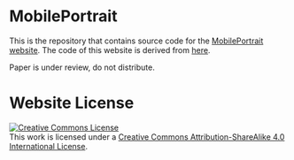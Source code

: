 # MobilePortrait

This is the repository that contains source code for the [MobilePortrait website](https://mobileportrait.github.io). The code of this website is derived from [here](https://github.com/nerfies/nerfies.github.io).

Paper is under review, do not distribute.

# Website License
<a rel="license" href="http://creativecommons.org/licenses/by-sa/4.0/"><img alt="Creative Commons License" style="border-width:0" src="https://i.creativecommons.org/l/by-sa/4.0/88x31.png" /></a><br />This work is licensed under a <a rel="license" href="http://creativecommons.org/licenses/by-sa/4.0/">Creative Commons Attribution-ShareAlike 4.0 International License</a>.
